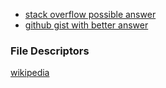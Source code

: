 
- [stack overflow possible answer](https://stackoverflow.com/questions/6475252/bash-script-watch-folder-execute-command)
- [github gist with better answer](https://gist.github.com/JarredMack/b33900d64c0e448fd5ff1e1bd760789e)

### File Descriptors
[wikipedia](https://en.wikipedia.org/wiki/File_descriptor)
